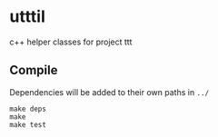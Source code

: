 # utttil
c++ helper classes for project ttt

## Compile
Dependencies will be added to their own paths in `../`
```
make deps
make
make test
```
